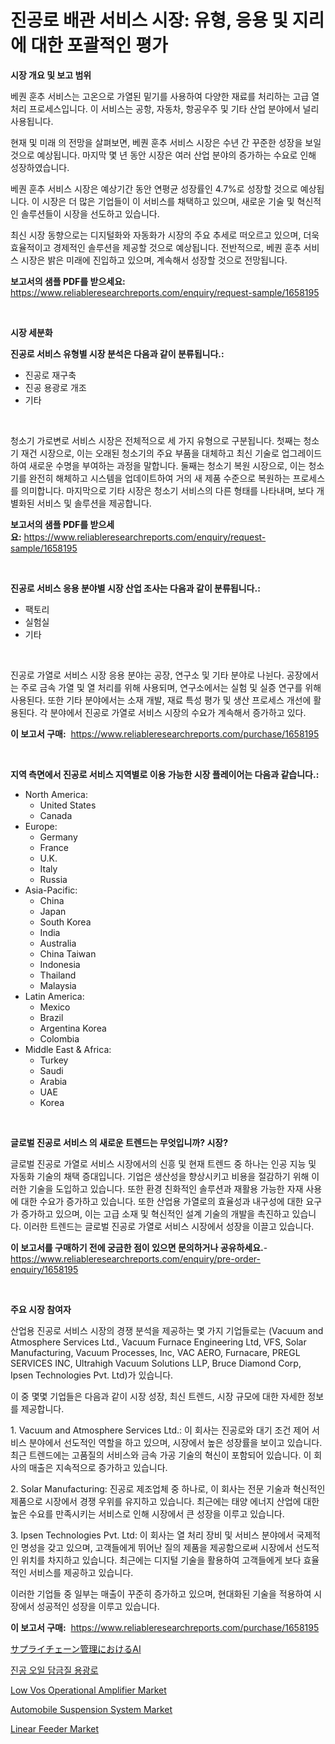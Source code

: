 <p><h1>진공로 배관 서비스 시장: 유형, 응용 및 지리에 대한 포괄적인 평가</h1></p><p><strong>시장 개요 및 보고 범위</strong></p>
<p><p>베퀀 훈추 서비스는 고온으로 가열된 밑기를 사용하여 다양한 재료를 처리하는 고급 열처리 프로세스입니다. 이 서비스는 공항, 자동차, 항공우주 및 기타 산업 분야에서 널리 사용됩니다.</p><p>현재 및 미래 의 전망을 살펴보면, 베퀀 훈추 서비스 시장은 수년 간 꾸준한 성장을 보일 것으로 예상됩니다. 마지막 몇 년 동안 시장은 여러 산업 분야의 증가하는 수요로 인해 성장하였습니다.</p><p>베퀀 훈추 서비스 시장은 예상기간 동안 연평균 성장률인 4.7%로 성장할 것으로 예상됩니다. 이 시장은 더 많은 기업들이 이 서비스를 채택하고 있으며, 새로운 기술 및 혁신적인 솔루션들이 시장을 선도하고 있습니다.</p><p>최신 시장 동향으로는 디지털화와 자동화가 시장의 주요 추세로 떠오르고 있으며, 더욱 효율적이고 경제적인 솔루션을 제공할 것으로 예상됩니다. 전반적으로, 베퀀 훈추 서비스 시장은 밝은 미래에 진입하고 있으며, 계속해서 성장할 것으로 전망됩니다.</p></p>
<p><strong>보고서의 샘플 PDF를 받으세요:</strong> <a href="https://www.reliableresearchreports.com/enquiry/request-sample/1658195">https://www.reliableresearchreports.com/enquiry/request-sample/1658195</a></p>
<p>&nbsp;</p>
<p><strong>시장 세분화</strong></p>
<p><strong>진공로 서비스 유형별 시장 분석은 다음과 같이 분류됩니다.:</strong></p>
<p><ul><li>진공로 재구축</li><li>진공 용광로 개조</li><li>기타</li></ul></p>
<p>&nbsp;</p>
<p><p>청소기 가로변로 서비스 시장은 전체적으로 세 가지 유형으로 구분됩니다. 첫째는 청소기 재건 시장으로, 이는 오래된 청소기의 주요 부품을 대체하고 최신 기술로 업그레이드하여 새로운 수명을 부여하는 과정을 말합니다. 둘째는 청소기 복원 시장으로, 이는 청소기를 완전히 해체하고 시스템을 업데이트하여 거의 새 제품 수준으로 복원하는 프로세스를 의미합니다. 마지막으로 기타 시장은 청소기 서비스의 다른 형태를 나타내며, 보다 개별화된 서비스 및 솔루션을 제공합니다.</p></p>
<p><strong>보고서의 샘플 PDF를 받으세요:</strong>&nbsp;<a href="https://www.reliableresearchreports.com/enquiry/request-sample/1658195">https://www.reliableresearchreports.com/enquiry/request-sample/1658195</a></p>
<p>&nbsp;</p>
<p><strong> 진공로 서비스 응용 분야별 시장 산업 조사는 다음과 같이 분류됩니다.:</strong></p>
<p><ul><li>팩토리</li><li>실험실</li><li>기타</li></ul></p>
<p>&nbsp;</p>
<p><p>진공로 가열로 서비스 시장 응용 분야는 공장, 연구소 및 기타 분야로 나뉜다. 공장에서는 주로 금속 가열 및 열 처리를 위해 사용되며, 연구소에서는 실험 및 실증 연구를 위해 사용된다. 또한 기타 분야에서는 소재 개발, 재료 특성 평가 및 생산 프로세스 개선에 활용된다. 각 분야에서 진공로 가열로 서비스 시장의 수요가 계속해서 증가하고 있다.</p></p>
<p><strong>이 보고서 구매:</strong>&nbsp; <a href="https://www.reliableresearchreports.com/purchase/1658195">https://www.reliableresearchreports.com/purchase/1658195</a></p>
<p>&nbsp;</p>
<p><strong>지역 측면에서 진공로 서비스 지역별로 이용 가능한 시장 플레이어는 다음과 같습니다.:</strong></p>
<p><ul>
    <li>
        North America:
        <ul>
            <li>United States</li>
            <li>Canada</li>
        </ul>
    </li>
    <li>
        Europe:
        <ul>
            <li>Germany</li>
            <li>France</li>
            <li>U.K.</li>
            <li>Italy</li>
            <li>Russia</li>
        </ul>
    </li>
    <li>
        Asia-Pacific:
        <ul>
            <li>China</li>
            <li>Japan</li>
            <li>South Korea</li>
            <li>India</li>
            <li>Australia</li>
            <li>China Taiwan</li>
            <li>Indonesia</li>
            <li>Thailand</li>
            <li>Malaysia</li>
        </ul>
    </li>
    <li>
        Latin America:
        <ul>
            <li>Mexico</li>
            <li>Brazil</li>
            <li>Argentina Korea</li>
            <li>Colombia</li>
        </ul>
    </li>
    <li>
        Middle East & Africa:
        <ul>
            <li>Turkey</li>
            <li>Saudi</li>
            <li>Arabia</li>
            <li>UAE</li>
            <li>Korea</li>
        </ul>
    </li>
    </ul></p>
<p>&nbsp;</p>
<p><strong>글로벌 진공로 서비스 의 새로운 트렌드는 무엇입니까? 시장?</strong></p>
<p><p>글로벌 진공로 가열로 서비스 시장에서의 신흥 및 현재 트렌드 중 하나는 인공 지능 및 자동화 기술의 채택 증대입니다. 기업은 생산성을 향상시키고 비용을 절감하기 위해 이러한 기술을 도입하고 있습니다. 또한 환경 친화적인 솔루션과 재활용 가능한 자재 사용에 대한 수요가 증가하고 있습니다. 또한 산업용 가열로의 효율성과 내구성에 대한 요구가 증가하고 있으며, 이는 고급 소재 및 혁신적인 설계 기술의 개발을 촉진하고 있습니다. 이러한 트렌드는 글로벌 진공로 가열로 서비스 시장에서 성장을 이끌고 있습니다.</p></p>
<p><strong>이 보고서를 구매하기 전에 궁금한 점이 있으면 문의하거나 공유하세요.</strong>- <a href="https://www.reliableresearchreports.com/enquiry/pre-order-enquiry/1658195">https://www.reliableresearchreports.com/enquiry/pre-order-enquiry/1658195</a></p>
<p>&nbsp;</p>
<p><strong>주요 시장 참여자</strong></p>
<p><p>산업용 진공로 서비스 시장의 경쟁 분석을 제공하는 몇 가지 기업들로는 (Vacuum and Atmosphere Services Ltd., Vacuum Furnace Engineering Ltd, VFS, Solar Manufacturing, Vacuum Processes, Inc, VAC AERO, Furnacare, PREGL SERVICES INC, Ultrahigh Vacuum Solutions LLP, Bruce Diamond Corp, Ipsen Technologies Pvt. Ltd)가 있습니다. </p><p>이 중 몇몇 기업들은 다음과 같이 시장 성장, 최신 트렌드, 시장 규모에 대한 자세한 정보를 제공합니다. </p><p>1. Vacuum and Atmosphere Services Ltd.: 이 회사는 진공로와 대기 조건 제어 서비스 분야에서 선도적인 역할을 하고 있으며, 시장에서 높은 성장률을 보이고 있습니다. 최근 트렌드에는 고품질의 서비스와 금속 가공 기술의 혁신이 포함되어 있습니다. 이 회사의 매출은 지속적으로 증가하고 있습니다.</p><p>2. Solar Manufacturing: 진공로 제조업체 중 하나로, 이 회사는 전문 기술과 혁신적인 제품으로 시장에서 경쟁 우위를 유지하고 있습니다. 최근에는 태양 에너지 산업에 대한 높은 수요를 만족시키는 서비스로 인해 시장에서 큰 성장을 이루고 있습니다.</p><p>3. Ipsen Technologies Pvt. Ltd: 이 회사는 열 처리 장비 및 서비스 분야에서 국제적인 명성을 갖고 있으며, 고객들에게 뛰어난 질의 제품을 제공함으로써 시장에서 선도적인 위치를 차지하고 있습니다. 최근에는 디지털 기술을 활용하여 고객들에게 보다 효율적인 서비스를 제공하고 있습니다.</p><p>이러한 기업들 중 일부는 매출이 꾸준히 증가하고 있으며, 현대화된 기술을 적용하여 시장에서 성공적인 성장을 이루고 있습니다.</p></p>
<p><strong>이 보고서 구매:</strong>&nbsp;&nbsp;<a href="https://www.reliableresearchreports.com/purchase/1658195">https://www.reliableresearchreports.com/purchase/1658195</a></p>
<p><p><a href="https://github.com/pepo3k/Market-Research-Report-List-1/blob/main/844474413257.md">サプライチェーン管理におけるAI</a></p><p><a href="https://github.com/FelipeGrrady654556/Market-Research-Report-List-1/blob/main/901914212162.md">진공 오일 담금질 용광로</a></p><p><a href="https://github.com/gamblestampleyjenny50m5sl6/Market-Research-Report-List-2/blob/main/low-vos-operational-amplifier-market.md">Low Vos Operational Amplifier Market</a></p><p><a href="https://issuu.com/reportprime-2/docs/automobile-suspension-system-market-size-2030.pptx">Automobile Suspension System Market</a></p><p><a href="https://view.publitas.com/reportprime-1/linear-feeder-market-provides-detailed-segmentation-of-this-market-based-on-type-application-and-region-and-forecast-for-the-period-from-2024-2031/">Linear Feeder Market</a></p></p>
